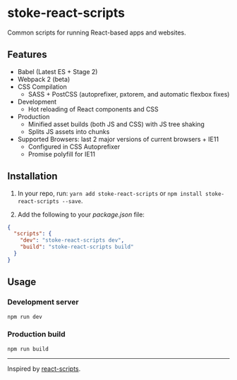# stoke-react-scripts

Common scripts for running React-based apps and websites.


## Features
- Babel (Latest ES + Stage 2)
- Webpack 2 (beta)
- CSS Compilation
  - SASS + PostCSS (autoprefixer, pxtorem, and automatic flexbox fixes)
- Development
  - Hot reloading of React components and CSS
- Production
  - Minified asset builds (both JS and CSS) with JS tree shaking
  - Splits JS assets into chunks
- Supported Browsers: last 2 major versions of current browsers + IE11
  - Configured in CSS Autoprefixer
  - Promise polyfill for IE11


## Installation

1. In your repo, run: `yarn add stoke-react-scripts` or `npm install stoke-react-scripts --save`.

2. Add the following to your *package.json* file:
```json
{
  "scripts": {
    "dev": "stoke-react-scripts dev",
    "build": "stoke-react-scripts build"
  }
}
```


## Usage

### Development server
`npm run dev`

### Production build
`npm run build`


---

Inspired by [react-scripts](https://github.com/facebookincubator/create-react-app/tree/master/packages/react-scripts).
